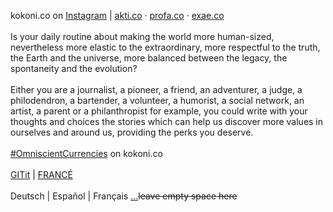 kokoni.co on <a href="https://instagram.com/kokoni.co">Instagram</a> | <a href="http://akti.co">akti.co</a> · <a href="https://profa.co">profa.co</a> · <a href="https://exae.co">exae.co</a>
<br><br>
Is your daily routine about making the world more human-sized, nevertheless more elastic to the extraordinary, more respectful to the truth, the Earth and the universe, more balanced between the legacy, the spontaneity and the evolution?
<br><br>
Either you are a journalist, a pioneer, a friend, an adventurer, a judge, a philodendron, a bartender, a volunteer, a humorist, a social network, an artist, a parent or a philanthropist for example, you could write with your thoughts and choices the stories which can help us discover more values in ourselves and around us, providing the perks you deserve.
<br><br>
<a href="https://kokoni.co/public">#OmniscientCurrencies</a> on kokoni.co
<br><br>
<a href="https://github.com/ojedavidea/kokoni.co/blob/master/INTRO.md">GITit</a> | <a href="https://kokoni.co/@2020">FRANCÉ</a>
<br><br>
Deutsch | Español | Français <a href="https://kokoni.co/about/more">...</a>~~leave empty space here~~
